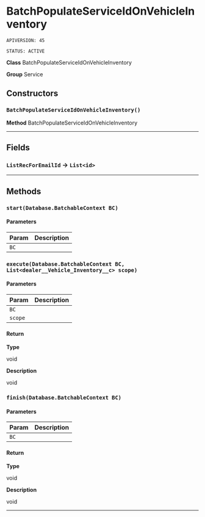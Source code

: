 # BatchPopulateServiceIdOnVehicleInventory

`APIVERSION: 45`

`STATUS: ACTIVE`

**Class** BatchPopulateServiceIdOnVehicleInventory


**Group** Service

## Constructors
### `BatchPopulateServiceIdOnVehicleInventory()`

**Method** BatchPopulateServiceIdOnVehicleInventory

---
## Fields

### `ListRecForEmailId` → `List<id>`


---
## Methods
### `start(Database.BatchableContext BC)`
#### Parameters

|Param|Description|
|---|---|
|`BC`||

### `execute(Database.BatchableContext BC, List<dealer__Vehicle_Inventory__c> scope)`
#### Parameters

|Param|Description|
|---|---|
|`BC`||
|`scope`||

#### Return

**Type**

void

**Description**

void

### `finish(Database.BatchableContext BC)`
#### Parameters

|Param|Description|
|---|---|
|`BC`||

#### Return

**Type**

void

**Description**

void

---
